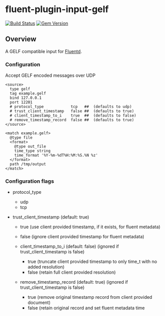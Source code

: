 # fluent-plugin-input-gelf

[![Build Status](https://travis-ci.org/MerlinDMC/fluent-plugin-input-gelf.svg?branch=master)](https://travis-ci.org/MerlinDMC/fluent-plugin-input-gelf)
[![Gem Version](https://badge.fury.io/rb/fluent-plugin-input-gelf.svg)](http://badge.fury.io/rb/fluent-plugin-input-gelf)

## Overview

A GELF compatible input for [Fluentd](http://www.fluentd.org/).

### Configuration

Accept GELF encoded messages over UDP

```
<source>
  type gelf
  tag example.gelf
  bind 127.0.0.1
  port 12201
  # protocol_type            tcp   ##  (defaults to udp) 
  # trust_client_timestamp   false ##  (defaults to true)
  # client_timestamp_to_i    true  ##  (defaults to false)
  # remove_timestamp_record  false ##  (defaults to true)
</source>

<match example.gelf>
  @type file
  <format>
    @type out_file
    time_type string
    time_format '%Y-%m-%dT%H:%M:%S.%N %z'
  </format>
  path /tmp/output
</match>

```

### Configuration flags
  * protocol_type   
    * udp
    * tcp

  * trust_client_timestamp (default: true)
    * true  (use client provided timestamp, if it exists, for fluent metadata)
    * false (ignore client provided timestamp for fluent metadata)

    * client_timestamp_to_i (default: false) (ignored if trust_client_timestamp is false)
      * true  (truncate client provided timestamp to only time_t with no added resolution)
      * false (retain full client provided resolution)

    * remove_timestamp_record (default: true) (ignored if trust_client_timestamp is false)
      * true  (remove original timestamp record from client provided document)
      * false (retain original record and set fluent metadata time

